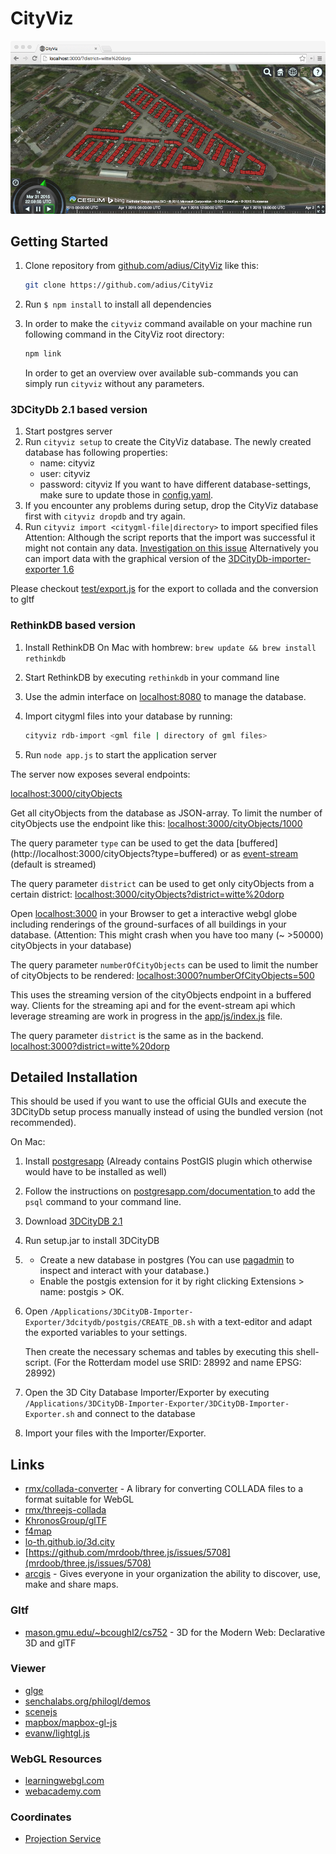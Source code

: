 # CityViz

![Sreenshot of CityViz web-app](./app/img/screenshot.png)


## Getting Started

1. Clone repository from
	[github.com/adius/CityViz](https://github.com/adius/CityViz) like this:
	```sh
	git clone https://github.com/adius/CityViz
	```
1. Run `$ npm install` to install all dependencies
1. In order to make the `cityviz` command available on your machine
   run following command in the CityViz root directory:

   ```sh
   npm link
   ```
   
   In order to get an overview over available sub-commands you can 
   simply run `cityviz` without any parameters.


### 3DCityDb 2.1 based version

1. Start postgres server
1. Run `cityviz setup` to create the CityViz database.
	The newly created database has following properties:
	- name: cityviz
	- user: cityviz
	- password:  cityviz
	If you want to have different database-settings, make sure to update
	those in [config.yaml](./config.yaml).
1. If you encounter any problems during setup,
	drop the CityViz database first with `cityviz dropdb` and try again.
1. Run `cityviz import <citygml-file|directory>` to import specified files
	Attention: Although the script reports that the import was successful it
	might not contain any data.
	[Investigation on this issue](https://github.com/3dcitydb/3dcitydb/issues/3)
	Alternatively you can import data with the graphical version of the
	[3DCityDb-importer-exporter 1.6](http://www.3dcitydb.org/3dcitydb/d3dimpexp)
	
Please checkout [test/export.js](./test/export.js)
for the export to collada and the conversion to gltf


### RethinkDB based version

1. Install RethinkDB
	On Mac with hombrew: `brew update && brew install rethinkdb`
1. Start RethinkDB by executing `rethinkdb` in your command line
1. Use the admin interface on [localhost:8080](http://localhost:8080)
	to manage the database.
1. Import citygml files into your database by running:
   
   ```sh
   cityviz rdb-import <gml file | directory of gml files>
   ```
1. Run `node app.js` to start the application server

The server now exposes several endpoints:
	
[localhost:3000/cityObjects](http://localhost:3000/cityObjects)

Get all cityObjects from the database as JSON-array.
To limit the number of cityObjects use the endpoint like this:
[localhost:3000/cityObjects/1000](http://localhost:3000/cityObjects/1000)

The query parameter `type` can be used to get the data [buffered]
(http://localhost:3000/cityObjects?type=buffered) or as 
[event-stream](http://localhost:3000/cityObjects?type=event-stream)
(default is streamed)

The query parameter `district` can be used to get only cityObjects
from a certain district:
[localhost:3000/cityObjects?district=witte%20dorp](http://localhost:3000/cityObjects?district=witte%20dorp)



Open [localhost:3000](http://localhost:3000) in your Browser to get a 
interactive webgl globe including renderings of the ground-surfaces of
all buildings in your database.
(Attention: This might crash when you have too many (~ >50000)
cityObjects in your database)

The query parameter `numberOfCityObjects` can be used to limit the number of
cityObjects to be rendered: 
[localhost:3000?numberOfCityObjects=500](http://localhost:3000?numberOfCityObjects=500)

This uses the streaming version of the cityObjects endpoint in a buffered way.
Clients for the streaming api and for the event-stream api
which leverage streaming are work in progress
in the [app/js/index.js](./app/js/index.js) file.

The query parameter `district` is the same as in the backend.
[localhost:3000?district=witte%20dorp](http://localhost:3000?district=witte%20dorp)



## Detailed Installation

This should be used if you want to use the official GUIs and execute the 
3DCityDb setup process manually instead of using the 
bundled version (not recommended).

On Mac:

1. Install [postgresapp](http://postgresapp.com)
	(Already contains PostGIS plugin which otherwise
	would have to be installed as well)
1. Follow the instructions on [postgresapp.com/documentation
	](http://postgresapp.com/documentation/cli-tools.html) to add the `psql`
	command to your command line.
1. Download [3DCityDB 2.1](http://www.3dcitydb.org/3dcitydb/downloads)
1. Run setup.jar to install 3DCityDB
1.
	- Create a new database in postgres
		(You can use [pagadmin](http://pgadmin.org) to inspect and interact
		with your database.)
	- Enable the postgis extension for it by
		right clicking Extensions > name: postgis > OK.
1. Open `/Applications/3DCityDB-Importer-Exporter/3dcitydb/postgis/CREATE_DB.sh`
	with a text-editor and adapt the exported variables to your settings.

	Then create the necessary schemas and tables by executing this shell-script.
	(For the Rotterdam model use SRID: 28992 and name EPSG: 28992)
1. Open the 3D City Database Importer/Exporter by executing
	`/Applications/3DCityDB-Importer-Exporter/3DCityDB-Importer-Exporter.sh`
	and connect to the database
1. Import your files with the Importer/Exporter.


## Links

- [rmx/collada-converter](https://github.com/rmx/collada-converter) -
	A library for converting COLLADA files to a format suitable for WebGL
- [rmx/threejs-collada](https://github.com/rmx/threejs-collada)
- [KhronosGroup/glTF](https://github.com/KhronosGroup/glTF)
- [f4map](http://f4map.com)
- [lo-th.github.io/3d.city](http://lo-th.github.io/3d.city)
- [https://github.com/mrdoob/three.js/issues/5708](mrdoob/three.js/issues/5708)
- [arcgis](https://arcgis.com) -
	Gives everyone in your organization the ability to discover,
	use, make and share maps.

### Gltf

- [mason.gmu.edu/~bcoughl2/cs752](http://mason.gmu.edu/~bcoughl2/cs752) -
	3D for the Modern Web: Declarative 3D and glTF

### Viewer

- [glge](http://glge.org)
- [senchalabs.org/philogl/demos](http://senchalabs.org/philogl/demos.html)
- [scenejs](http://scenejs.org)
- [mapbox/mapbox-gl-js](https://github.com/mapbox/mapbox-gl-js)
- [evanw/lightgl.js](https://github.com/evanw/lightgl.js)


### WebGL Resources

- [learningwebgl.com](http://learningwebgl.com)
- [webacademy.com](http://learningwebgl.com)


### Coordinates

- [Projection Service](http://resources.arcgis.com/en/help/rest/apiref/project.html)
